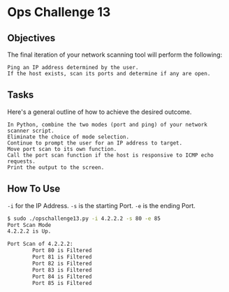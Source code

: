 # Ops Challenge 13

## Objectives

The final iteration of your network scanning tool will perform the following:

    Ping an IP address determined by the user.
    If the host exists, scan its ports and determine if any are open.

## Tasks

Here's a general outline of how to achieve the desired outcome.

    In Python, combine the two modes (port and ping) of your network scanner script.
    Eliminate the choice of mode selection.
    Continue to prompt the user for an IP address to target.
    Move port scan to its own function.
    Call the port scan function if the host is responsive to ICMP echo requests.
    Print the output to the screen.

## How To Use

`-i` for the IP Address.
`-s` is the starting Port.
`-e` is the ending Port.

```bash
$ sudo ./opschallenge13.py -i 4.2.2.2 -s 80 -e 85
Port Scan Mode
4.2.2.2 is Up.

Port Scan of 4.2.2.2:
        Port 80 is Filtered
        Port 81 is Filtered
        Port 82 is Filtered
        Port 83 is Filtered
        Port 84 is Filtered
        Port 85 is Filtered

```
